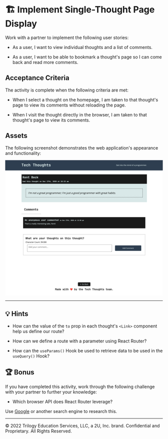 # 🏗️ Implement Single-Thought Page Display

Work with a partner to implement the following user stories:

* As a user, I want to view individual thoughts and a list of comments.

* As a user, I want to be able to bookmark a thought's page so I can come back and read more comments.

## Acceptance Criteria

The activity is complete when the following criteria are met:

* When I select a thought on the homepage, I am taken to that thought's page to view its comments without reloading the page.

* When I visit the thought directly in the browser, I am taken to that thought's page to view its comments.

## Assets

The following screenshot demonstrates the web application's appearance and functionality:

![The single thought's page displays the thought's information, its list of comments, and a form to add a new comment.](./Images/01-screenshot.png)

---

## 💡 Hints

* How can the value of the `to` prop in each thought's `<Link>` component help us define our route?

* How can we define a route with a parameter using React Router?

* How can the `useParams()` Hook be used to retrieve data to be used in the `useQuery()` Hook?

## 🏆 Bonus

If you have completed this activity, work through the following challenge with your partner to further your knowledge:

* Which browser API does React Router leverage?

Use [Google](https://www.google.com) or another search engine to research this.

---
© 2022 Trilogy Education Services, LLC, a 2U, Inc. brand. Confidential and Proprietary. All Rights Reserved.
